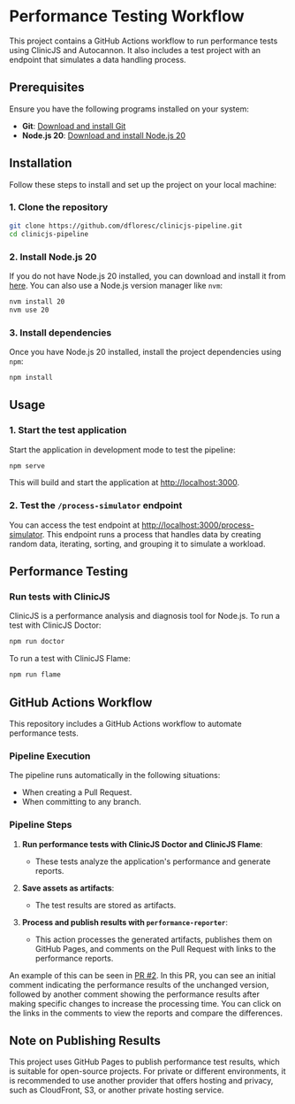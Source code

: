 # Performance Testing Workflow

This project contains a GitHub Actions workflow to run performance tests using ClinicJS and Autocannon. It also includes a test project with an endpoint that simulates a data handling process.

## Prerequisites

Ensure you have the following programs installed on your system:

- **Git**: [Download and install Git](https://git-scm.com/)
- **Node.js 20**: [Download and install Node.js 20](https://nodejs.org/)

## Installation

Follow these steps to install and set up the project on your local machine:

### 1. Clone the repository

```bash
git clone https://github.com/dfloresc/clinicjs-pipeline.git
cd clinicjs-pipeline
```

### 2. Install Node.js 20

If you do not have Node.js 20 installed, you can download and install it from [here](https://nodejs.org/). You can also use a Node.js version manager like `nvm`:

```bash
nvm install 20
nvm use 20
```

### 3. Install dependencies

Once you have Node.js 20 installed, install the project dependencies using `npm`:

```bash
npm install
```

## Usage

### 1. Start the test application

Start the application in development mode to test the pipeline:

```bash
npm serve
```

This will build and start the application at [http://localhost:3000](http://localhost:3000).

### 2. Test the `/process-simulator` endpoint

You can access the test endpoint at [http://localhost:3000/process-simulator](http://localhost:3000/process-simulator). This endpoint runs a process that handles data by creating random data, iterating, sorting, and grouping it to simulate a workload.

## Performance Testing

### Run tests with ClinicJS

ClinicJS is a performance analysis and diagnosis tool for Node.js. To run a test with ClinicJS Doctor:

```bash
npm run doctor
```

To run a test with ClinicJS Flame:

```bash
npm run flame
```

## GitHub Actions Workflow

This repository includes a GitHub Actions workflow to automate performance tests.

### Pipeline Execution

The pipeline runs automatically in the following situations:
- When creating a Pull Request.
- When committing to any branch.

### Pipeline Steps

1. **Run performance tests with ClinicJS Doctor and ClinicJS Flame**:
   - These tests analyze the application's performance and generate reports.

2. **Save assets as artifacts**:
   - The test results are stored as artifacts.

3. **Process and publish results with `performance-reporter`**:
   - This action processes the generated artifacts, publishes them on GitHub Pages, and comments on the Pull Request with links to the performance reports.

An example of this can be seen in [PR #2](https://github.com/dfloresc/clinicjs-pipeline/pull/2). In this PR, you can see an initial comment indicating the performance results of the unchanged version, followed by another comment showing the performance results after making specific changes to increase the processing time. You can click on the links in the comments to view the reports and compare the differences.

## Note on Publishing Results

This project uses GitHub Pages to publish performance test results, which is suitable for open-source projects. For private or different environments, it is recommended to use another provider that offers hosting and privacy, such as CloudFront, S3, or another private hosting service.
